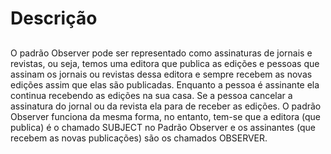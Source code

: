 # Descrição
##
O padrão Observer pode ser representado como assinaturas de jornais e revistas, ou seja, temos uma editora que publica as edições e pessoas que assinam os jornais ou revistas dessa editora e sempre recebem as novas edições assim que elas são publicadas. Enquanto a pessoa é assinante ela continua recebendo as edições na sua casa. Se a pessoa cancelar a assinatura do jornal ou da revista ela para de receber as edições. O padrão Observer funciona da mesma forma, no entanto, tem-se que a editora (que publica) é o chamado SUBJECT no Padrão Observer e os assinantes (que recebem as novas publicações) são os chamados OBSERVER.
